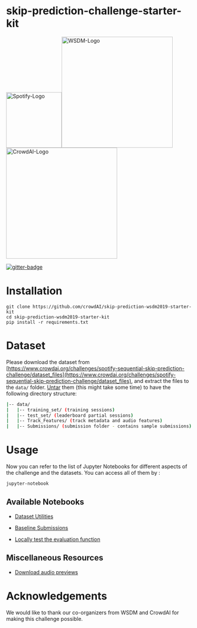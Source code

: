 # skip-prediction-challenge-starter-kit
<img src="https://dnczkxd1gcfu5.cloudfront.net/images/challenges/image_file/50/Spotify_Logo_Green_Coated_copy.png" alt="Spotify-Logo" width="150"/><img src="http://www.wsdm-conference.org/2019/img/logo.png" alt="WSDM-Logo" width="300"/><img src="https://github.com/crowdAI/crowdai/raw/master/app/assets/images/misc/crowdai-logo-smile.svg?sanitize=true" alt="CrowdAI-Logo" width="300"/>

[![gitter-badge](https://badges.gitter.im/crowdAI/crowdai-mapping-challenge.png)](https://gitter.im/crowdAI/crowdai-mapping-challenge)

# Installation
```
git clone https://github.com/crowdAI/skip-prediction-wsdm2019-starter-kit
cd skip-prediction-wsdm2019-starter-kit
pip install -r requirements.txt
```

# Dataset
Please download the dataset from [https://www.crowdai.org/challenges/spotify-sequential-skip-prediction-challenge/dataset_files](https://www.crowdai.org/challenges/spotify-sequential-skip-prediction-challenge/dataset_files), and extract the files to the `data/` folder. [Untar](http://how-to.wikia.com/wiki/How_to_untar_a_tar_file_or_gzip-bz2_tar_file) them (this might take some time) to have the following directory structure:

```bash
|-- data/
|   |-- training_set/ (training sessions)
|   |-- test_set/ (leaderboard partial sessions)
|   |-- Track_Features/ (track metadata and audio features)
|   |-- Submissions/ (submission folder - contains sample submissions)
```

# Usage
Now you can refer to the list of Jupyter Notebooks for different aspects of the challenge and the datasets.
You can access all of them by :
```bash
jupyter-notebook
```
## Available Notebooks

* [Dataset Utilities](https://github.com/crowdAI/spotify-sequential-skip-prediction-challenge/blob/master/dataset_utils.ipynb)
  
* [Baseline Submissions](https://github.com/crowdAI/spotify-sequential-skip-prediction-challenge/blob/master/baseline_submissions.ipynb)
  
* [Locally test the evaluation function](https://github.com/crowdAI/spotify-sequential-skip-prediction-challenge/blob/master/local_evaluation.ipynbb)   

## Miscellaneous Resources
* [Download audio previews](https://github.com/crowdAI/spotify-sequential-skip-prediction-challenge/blob/master/preview_downloader.ipynb)

# Acknowledgements  
We would like to thank our co-organizers from WSDM and CrowdAI for making this challenge possible.
